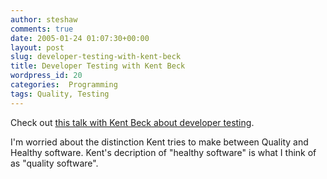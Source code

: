 ```yaml
---
author: steshaw
comments: true
date: 2005-01-24 01:07:30+00:00
layout: post
slug: developer-testing-with-kent-beck
title: Developer Testing with Kent Beck
wordpress_id: 20
categories:  Programming
tags: Quality, Testing
---
```


Check out [this talk with Kent Beck about developer testing](http://www.itconversations.com/shows/detail301.html).

I'm worried about the distinction Kent tries to make between Quality and Healthy software. Kent's decription of "healthy software" is what I think of as "quality software".
